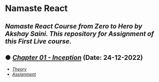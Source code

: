 # Namaste React
## _Namaste React Course from Zero to Hero by Akshay Saini. This repository for Assignment of this First Live course._

## ● [_Chapter 01 - Inception_](https://github.com/chetannada/Namaste-React/tree/main/Session%201) (Date: 24-12-2022)
- [_Theory_](https://github.com/chetannada/Namaste-React/tree/main/Session%201/Theory)
- [_Assignment_](https://github.com/chetannada/Namaste-React/blob/main/Session%201/Assignment.md)
